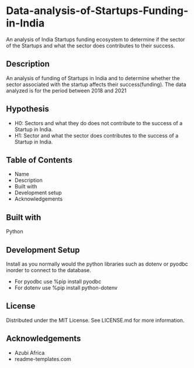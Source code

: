 # Data-analysis-of-Startups-Funding-in-India
An analysis of India Startups funding ecosystem to determine if the sector of the Startups and what the sector does contributes to their success.

## Description
An analysis of funding of Startups in India and to determine whether the  sector associated with the startup affects their success(funding). The data analyzed is for the period between 2018 and 2021

## Hypothesis
* H0: Sectors and what they do does not contribute to the success of a Startup in India.
* H1: Sector and what the sector does contributes to the success of a Startup in India.


## Table of Contents
* Name
* Description
* Built with
* Development setup
* Acknowledgements

## Built with
Python

## Development Setup
Install as you normally would the python libraries such as dotenv or pyodbc inorder to connect to the database.
* For pyodbc use %pip install pyodbc 
* For dotenv use  %pip install python-dotenv 

## License
Distributed under the MIT License. See LICENSE.md for more information.

## Acknowledgements
* Azubi Africa
* readme-templates.com


